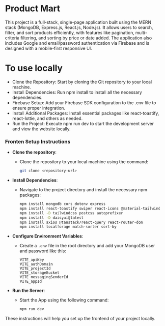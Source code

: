 # Product Mart

This project is a full-stack, single-page application built using the MERN stack (MongoDB, Express.js, React.js, Node.js). It allows users to search, filter, and sort products efficiently, with features like pagination, multi-criteria filtering, and sorting by price or date added. The application also includes Google and email/password authentication via Firebase and is designed with a mobile-first responsive UI.

# To use locally

- Clone the Repository: Start by cloning the Git repository to your local machine.
- Install Dependencies: Run npm install to install all the necessary dependencies.
- Firebase Setup: Add your Firebase SDK configuration to the .env file to ensure proper integration.
- Install Additional Packages: Install essential packages like react-toastify, react-lottie, and others as needed.
- Run the Project: Execute npm run dev to start the development server and view the website locally.

### Fronten Setup Instructions

- **Clone the repository**: 
  - Clone the repository to your local machine using the command:  
    ```bash
    git clone <repository-url>
    ```

- **Install Dependencies**: 
  - Navigate to the project directory and install the necessary npm packages:
    ```bash
    npm install mongodb cors dotenv express
    npm install react-toastify swiper react-icons @material-tailwind/react
    npm install -D tailwindcss postcss autoprefixer
    npm install -D daisyui@latest
    npm install axios @tanstack/react-query react-router-dom
    npm install localforage match-sorter sort-by
    ```

- **Configure Environment Variables**:
  - Create a `.env` file in the root directory and add your MongoDB user and password like this:
    ```env
    VITE_apiKey
    VITE_authDomain
    VITE_projectId
    VITE_storageBucket
    VITE_messagingSenderId
    VITE_appId
    ```

- **Run the Server**:
  - Start the App using the following command:
    ```bash
    npm run dev
    ```

These instructions will help you set up the frontend of your project locally.
